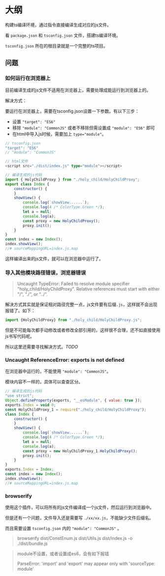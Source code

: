 # 大纲

构建ts编译环境，通过指令直接编译生成对应的js文件。

看 `package.json` 和 `tsconfig.json` 文件，搭建ts编译环境。

`tsconfig.json` 所在的根目录就是一个完整的ts项目。

## 问题

### 如何运行在浏览器上

目前编译生成的js文件不适用在浏览器上，需要处理成能运行到浏览器上的。

解决方式：

要运行在浏览器上，需要在tsconfig.json设置一下参数。有以下三步：

- 设置 `"target": "ES6"`
- 移除 `"module": "CommonJS"` 或者不移除但需设置成 `"module": "ES6"` 即可
- 在html中导入js时候，需要加上 `type="module"`。

```ts
// tsconfig.json
"target": "ES6"
// "module": "CommonJS"

// html文件
<script src="./dist/index.js" type="module"></script>
```

```js
// 编译生成的js代码
import { HolyChildProxy } from "./holy_child/HolyChildProxy";
export class Index {
    constructor() {
    }
    showView() {
        console.log(`showView......`);
        console.log(4 /* ColorType.Green */);
        let a = null;
        console.log(a);
        const proxy = new HolyChildProxy();
        proxy.init();
    }
}
const index = new Index();
index.showView();
//# sourceMappingURL=index.js.map
```

这样编译出来的js文件，就可以在浏览器中运行了。

### 导入其他模块路径错误，浏览器错误

> Uncaught TypeError: Failed to resolve module specifier "holy_child/HolyChildProxy".
> Relative references must start with either "/", "./", or "../".

解决方式其实就是保证相对路径完整一点，js文件要有后缀`.js`，这样就不会出现报错了。如下：

```js
import {HolyChildProxy} from "./holy_child/HolyChildProxy.js";
```

但是不可能每次都手动修改或者修改全部引用的，这样很不合理，还不如直接使用js书写代码呢。

所以这里还需要寻找解决方式。_TODO_

### Uncaught ReferenceError: exports is not defined

在浏览器中运行的，不能使用 `"module": "CommonJS"`。

模块内容不一样的，具体可以查查区分。

```js
// 编译生成的js代码
"use strict";
Object.defineProperty(exports, "__esModule", { value: true });
exports.Index = void 0;
const HolyChildProxy_1 = require("./holy_child/HolyChildProxy");
class Index {
    constructor() {
    }
    showView() {
        console.log(`showView......`);
        console.log(4 /* ColorType.Green */);
        let a = null;
        console.log(a);
        const proxy = new HolyChildProxy_1.HolyChildProxy();
        proxy.init();
    }
}
exports.Index = Index;
const index = new Index();
index.showView();
//# sourceMappingURL=index.js.map
```

### browserify

使用这个插件，可以将所有的js文件编译成一个js文件，然后运行到浏览器中。

但是还有一个问题，文件导入还是需要写 `./xx/xx.js`，不能缺少文件后缀名。

而且需要设置 `tsconfig.json` 内的 `"module": "CommonJS"` 。

> browserify dist/ConstEnum.js dist/Utils.js dist/index.js -o ./dist/bundle.js

> module不设置，或者设置成es6，会有如下报错
>
> ParseError: 'import' and 'export' may appear only with 'sourceType: module'